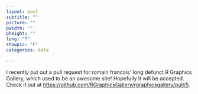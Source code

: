 ```yaml
---
layout: post
subtitle: ""
picture: ""
pwidth: ""
pheight: ""
long: "T"
showpic: "F"
categories: data

---
```


I recently put out a pull request for romain francois' long defunct R Graphics Gallery, which used to be an awesome site!
Hopefully it will be accepted. Check it out at https://github.com/RGraphicsGallery/rgraphicsgallery/pull/5. 
